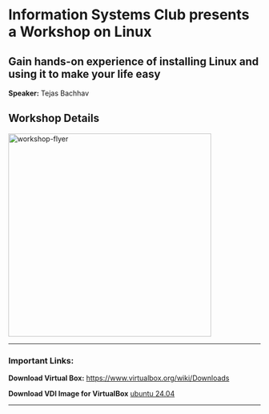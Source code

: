 # Information Systems Club presents a Workshop on Linux 
## Gain hands-on experience of installing Linux and using it to make your life easy

__Speaker:__ Tejas Bachhav

## Workshop Details

<img width="405" alt="workshop-flyer" src="https://github.com/user-attachments/assets/208c9409-94a7-43bd-b722-a05254177ca2" />

<hr>

### Important Links:

__Download Virtual Box:__ https://www.virtualbox.org/wiki/Downloads

__Download VDI Image for VirtualBox__ [ubuntu 24.04](https://www.osboxes.org/ubuntu/)

<hr>
